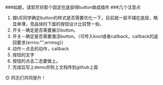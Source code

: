 ###如题，请郭芳将那个固定在底部得button做成插件
###几个注意点

1. 跟UE同学确定button的样式是否需要优化一下，目前就一层平铺在底层，略显单薄，竞品快的下面的按钮设计比较赞一些。
2. 开关－确定是否需要展示button。
3. 开关－确定是否需要激活button。（可传入bool或者callback，callback的返回要求{errno:"",errmsg}）
4. 动作－点击的动作，callback
5. 按钮的文字
6. 按钮的点击二态要做上。
7. 完成后写上demo并附上文档传到github上面

😊 同志们共同提升！
